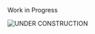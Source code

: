 Work in Progress

![UNDER CONSTRUCTION](https://github.com/pivotal-golang/rainmaker/blob/master/construction.gif)

